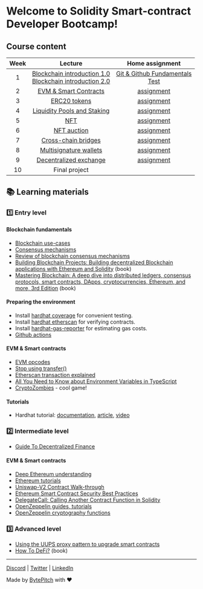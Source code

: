 # Welcome to Solidity Smart-contract Developer Bootcamp!

## Course content

| Week | Lecture | Home assignment |
| :---:  | :---: | :---: |
| 1 | [Blockchain introduction 1.0](https://docs.google.com/presentation/d/1FDmZtSe_2LRUNE8xLC6Faq4FyMkkcztv2i2-D7ObXf4/edit?usp=drivesdk)<br>[Blockchain introduction 2.0](https://docs.google.com/presentation/d/1sIp5l0bbJpZmGHoRkm5v8PCaS8w_ThIon8eR274l05E/edit) |  [Git & Github Fundamentals](https://classroom.github.com/a/6ktGeu21)<br>[Test](https://forms.gle/BnAxUkvWtdECu4DSA) |
| 2 | [EVM & Smart Contracts](https://docs.google.com/presentation/d/1pwsLzASm_uBsxeyybC_aSvbIVgi93YiAm1eamsIHKKQ/edit#slide=id.gc6f919934_0_0)  | [assignment](https://classroom.github.com/a/fcvRXLNA) |
| 3 | [ERC20 tokens](https://docs.google.com/presentation/d/1WA71SiQlbRFMF2WsVy0KAbucKoUIZEIIJ1hzaXjS9Ys/edit#slide=id.gc6f919934_0_0) | [assignment](https://classroom.github.com/a/6rT6Sx-Z) |
| 4 | [Liquidity Pools and Staking](https://docs.google.com/presentation/d/1jXJK6HKrlLZEA90fJc0SWuTk41v1IA1uVKxzmx8_QZE/edit#slide=id.gc6f919934_0_0) | [assignment](https://classroom.github.com/a/oVYSf7kk) |
| 5 | [NFT](https://docs.google.com/presentation/d/1uqlLt918qvrZgc4-m5UuHWvSXXTaAHXzE0I_2l9qEnI/edit#slide=id.gc6f919934_0_0) | [assignment](https://classroom.github.com/a/J5buHx6o) |
| 6 | [NFT auction]() | [assignment](https://classroom.github.com/a/2dJp7T1z) |
| 7 | [Cross-chain bridges](https://docs.google.com/presentation/d/1QIgOz9HVZIrGNB7CR3YOJeWOozZe-WB3m-8AX4c_ggw/edit#slide=id.gc6f919934_0_0) | [assignment](https://classroom.github.com/a/h2GysFqP) |
| 8 | [Multisignature wallets](https://docs.google.com/presentation/d/1J-5VZFOkTTKrrqVmEhSyenNDIqJu9yr4-K3KOV4L4YI/edit#slide=id.gc6f919934_0_0) | [assignment](https://classroom.github.com/a/EFfMJX1M) |
| 9 | [Decentralized exchange](https://docs.google.com/presentation/d/1ssG9f8lnuSmz8000QDgjwCgUA1Xtj5rrs4aLGhJqB9E/edit#slide=id.gc6f919934_0_0) | [assignment](https://classroom.github.com/a/TLYDFwr3) |
| 10 | Final project |  |

## :books: Learning materials 

### :one: Entry level 

#### Blockchain fundamentals

- [Blockchain use-cases](https://academy.binance.com/en/articles/blockchain-use-cases)
- [Consensus mechanisms](https://academy.binance.com/en/articles/what-is-a-blockchain-consensus-algorithm) 
- [Review of blockchain consensus mechanisms](https://medium.com/wavesprotocol/review-of-blockchain-consensus-mechanisms-f575afae38f2)
- [Building Blockchain Projects: Building decentralized Blockchain applications with Ethereum and Solidity](https://www.amazon.com/gp/product/B01M0DMDDG) (book)
- [Mastering Blockchain: A deep dive into distributed ledgers, consensus protocols, smart contracts, DApps, cryptocurrencies, Ethereum, and more, 3rd Edition](https://www.amazon.com/Mastering-Blockchain-distributed-consensus-cryptocurrencies/dp/1839213191) (book)

#### Preparing the environment

- Install [hardhat coverage](https://www.npmjs.com/package/solidity-coverage) for convenient testing.
- Install [hardhat etherscan](https://www.npmjs.com/package/@nomiclabs/hardhat-etherscan) for verifying contracts.
- Install [hardhat-gas-reporter](https://www.npmjs.com/package/hardhat-gas-reporter) for estimating gas costs.
- [Github actions](https://docs.github.com/en/actions/quickstart)

#### EVM & Smart contracts

- [EVM opcodes](https://www.evm.codes)
- [Stop using transfer()](https://consensys.net/diligence/blog/2019/09/stop-using-soliditys-transfer-now/)
- [Etherscan transaction explained](https://docs.ethhub.io/guides/deciphering-a-transaction-on-etherscan/)
- [All You Need to Know about Environment Variables in TypeScript](https://levelup.gitconnected.com/all-you-need-to-know-about-environment-variables-in-typescript-2e7042edfac7)
- [CryptoZombies](https://cryptozombies.io/) - cool game!

#### Tutorials

- Hardhat tutorial: [documentation](https://hardhat.org/tutorial), [article](https://dev.to/yakult/series/16254), [video](https://youtu.be/yD3BsYlRLA4)

### :two: Intermediate level 

- [Guide To Decentralized Finance](https://finematics.com/guide-to-decentralized-finance/)

#### EVM & Smart contracts

- [Deep Ethereum understanding](https://www.preethikasireddy.com/post/how-does-ethereum-work-anyway)
- [Ethereum tutorials](https://ethereum.org/en/developers/tutorials/)
- [Uniswap-V2 Contract Walk-through](https://ethereum.org/en/developers/tutorials/uniswap-v2-annotated-code/#introduction)
- [Ethereum Smart Contract Security Best Practices](https://consensys.github.io/smart-contract-best-practices/)
- [DelegateCall: Calling Another Contract Function in Solidity](https://medium.com/coinmonks/delegatecall-calling-another-contract-function-in-solidity-b579f804178c)
- [OpenZeppelin guides, tutorials](https://docs.openzeppelin.com)
- [OpenZeppelin cryptography functions](https://docs.openzeppelin.com/contracts/4.x/api/utils#ECDSA)

### :three: Advanced level

- [Using the UUPS proxy pattern to upgrade smart contracts](https://blog.logrocket.com/using-uups-proxy-pattern-upgrade-smart-contracts/#comparing-proxy-patterns)
- [How To DeFi?](https://landing.coingecko.com/how-to-defi/) (book)


---
[Discord](https://discord.gg/JKYJBTx9QA) | [Twitter](https://twitter.com/Chainboard_) | [LinkedIn](https://www.linkedin.com/company/chainboard-academy/?viewAsMember=true)  

Made by [BytePitch](https://bytepitch.com/) with ❤️
